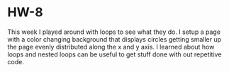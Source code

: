 # HW-8

This week I played around with loops to see what they do. I setup a page with a color changing background that displays circles getting smaller up the page evenly distributed along the x and y axis. I learned about how loops and nested loops can be useful to get stuff done with out repetitive code.
